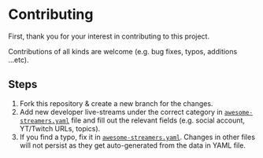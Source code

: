 # Contributing

First, thank you for your interest in contributing to this project.

Contributions of all kinds are welcome (e.g. bug fixes, typos, additions ...etc).

## Steps

1. Fork this repository & create a new branch for the changes.
1. Add new developer live-streams under the correct category in [`awesome-streamers.yaml`](awesome-streamers.yaml) file and fill out the relevant fields (e.g. social account, YT/Twitch URLs, topics).
1. If you find a typo, fix it in [`awesome-streamers.yaml`](awesome-streamers.yaml). Changes in other files will not persist as they get auto-generated from the data in YAML file.
